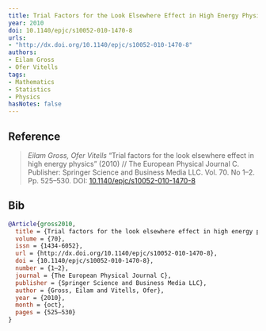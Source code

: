 ```yaml
---
title: Trial Factors for the Look Elsewhere Effect in High Energy Physics
year: 2010
doi: 10.1140/epjc/s10052-010-1470-8
urls:
- "http://dx.doi.org/10.1140/epjc/s10052-010-1470-8"
authors:
- Eilam Gross
- Ofer Vitells
tags:
- Mathematics
- Statistics
- Physics
hasNotes: false
---
```


## Reference

> <i>Eilam Gross, Ofer Vitells</i> “Trial factors for the look elsewhere effect in high energy physics” (2010) // The European Physical Journal C. Publisher: Springer Science and Business Media LLC. Vol.&nbsp;70. No&nbsp;1–2. Pp.&nbsp;525–530. DOI:&nbsp;<a href='https://doi.org/10.1140/epjc/s10052-010-1470-8'>10.1140/epjc/s10052-010-1470-8</a>

## Bib

```bib
@Article{gross2010,
  title = {Trial factors for the look elsewhere effect in high energy physics},
  volume = {70},
  issn = {1434-6052},
  url = {http://dx.doi.org/10.1140/epjc/s10052-010-1470-8},
  doi = {10.1140/epjc/s10052-010-1470-8},
  number = {1–2},
  journal = {The European Physical Journal C},
  publisher = {Springer Science and Business Media LLC},
  author = {Gross, Eilam and Vitells, Ofer},
  year = {2010},
  month = {oct},
  pages = {525–530}
}
```
